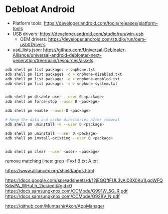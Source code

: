 # Debloat Android

- Platform tools: https://developer.android.com/tools/releases/platform-tools
- USB drivers: https://developer.android.com/studio/run/win-usb
    - OEM drivers: https://developer.android.com/studio/run/oem-usb#Drivers
- uad_lists.json: https://github.com/Universal-Debloater-Alliance/universal-android-debloater-next-generation/tree/main/resources/assets


```bash
adb shell pm list packages > onphone.txt
adb shell pm list packages -d > onphone-disabled.txt
adb shell pm list packages -e > onphone-enabled.txt
adb shell pm list packages -s > onphone-system.txt


adb shell pm disable-user --user 0 <package>
adb shell am force-stop --user 0 <package>

adb shell pm enable --user 0 <package>

# Keep the data and cache directories after removal
adb shell pm uninstall -k --user 0 <package>

adb shell pm uninstall --user 0 <package>
adb shell pm install-existing --user 0 <package>


adb shell pm clear --user <user> <package>
```


remove matching lines: grep -Fvxf B.txt A.txt


https://www.alliancex.org/shield/apps.html

https://docs.google.com/spreadsheets/d/12jEGQftFUL3vAI03X0Ku1LgoWFQKdwPA_WHuLh_2ics/edit#gid=0
  https://docs.samsungknox.com/CCMode/G991W_5G_R.pdf
  https://docs.samsungknox.com/CCMode/G928V_N.pdf

https://github.com/MuntashirAkon/AppManager
